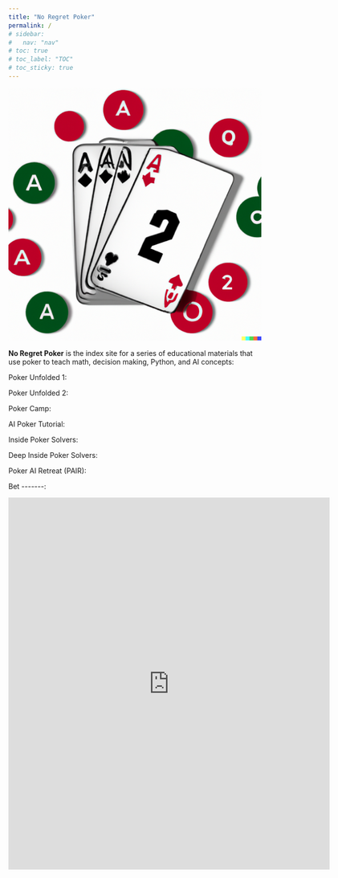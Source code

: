 ```yaml
---
title: "No Regret Poker"
permalink: /
# sidebar:
#   nav: "nav"
# toc: true
# toc_label: "TOC"
# toc_sticky: true
---
```


![No Regret Poker](./assets/nrp.png)

**No Regret Poker** is the index site for a series of educational materials that use poker to teach math, decision making, Python, and AI concepts:

Poker Unfolded 1:

Poker Unfolded 2:

Poker Camp:

AI Poker Tutorial:

Inside Poker Solvers:

Deep Inside Poker Solvers:

Poker AI Retreat (PAIR):

Bet -------: 

<iframe src="https://docs.google.com/forms/d/e/1FAIpQLSep2wLWyYzyBt2tBxCjlhEzUmMfSu8iVRRT2Zs5C5GUf_F3gw/viewform?embedded=true" width="640" height="741" frameborder="0" marginheight="0" marginwidth="0">Loading…</iframe>